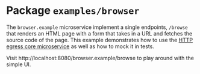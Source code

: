 # Package `examples/browser`

The `browser.example` microservice implement a single endpoints, `/browse` that renders an HTML page with a form that takes in a URL and fetches the source code of the page. This example demonstrates how to use the [HTTP egress core microservice](./coreservices-httpegress.md) as well as how to mock it in tests.

Visit http://localhost:8080/browser.example/browse to play around with the simple UI.
